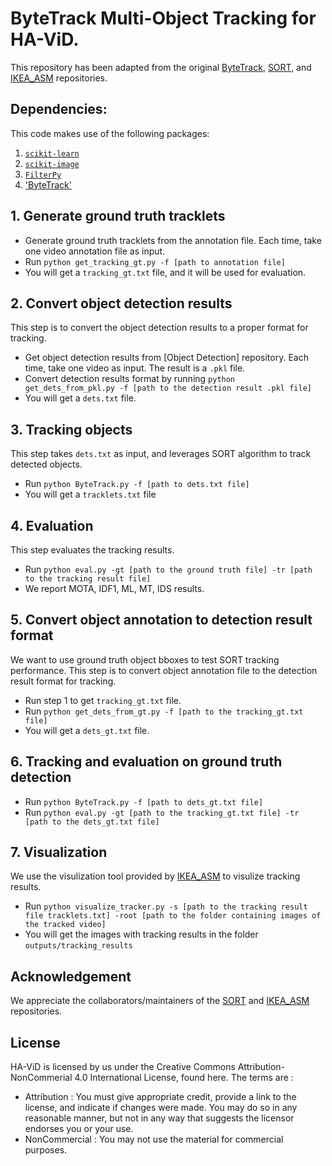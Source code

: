 # ByteTrack Multi-Object Tracking for HA-ViD.
This repository has been adapted from the original [ByteTrack](https://github.com/ifzhang/ByteTrack), [SORT](https://github.com/abewley/sort), and [IKEA_ASM](https://github.com/IkeaASM/IKEA_ASM_Dataset/tree/master/part-tracking) repositories.

## Dependencies:
This code makes use of the following packages:
1. [`scikit-learn`](http://scikit-learn.org/stable/)
2. [`scikit-image`](http://scikit-image.org/download)
3. [`FilterPy`](https://github.com/rlabbe/filterpy)
4. ['ByteTrack'](https://github.com/ifzhang/ByteTrack)

## 1. Generate ground truth tracklets
* Generate ground truth tracklets from the annotation file. Each time, take one video annotation file as input. 
* Run `python get_tracking_gt.py -f [path to annotation file]`
* You will get a `tracking_gt.txt` file, and it will be used for evaluation.

## 2. Convert object detection results
This step is to convert the object detection results to a proper format for tracking.
* Get object detection results from [Object Detection] repository. Each time, take one video as input. The result is a `.pkl` file.
* Convert detection results format by running  `python get_dets_from_pkl.py -f [path to the detection result .pkl file]`
* You will get a `dets.txt` file.

## 3. Tracking objects
This step takes `dets.txt` as input, and leverages SORT algorithm to track detected objects.
* Run `python ByteTrack.py -f [path to dets.txt file]`
* You will get a `tracklets.txt` file

## 4. Evaluation
This step evaluates the tracking results.
* Run `python eval.py -gt [path to the ground truth file] -tr [path to the tracking result file]` 
* We report MOTA, IDF1, ML, MT, IDS results.

## 5. Convert object annotation to detection result format
We want to use ground truth object bboxes to test SORT tracking performance. This step is to convert object annotation file to the detection result format for tracking.
* Run step 1 to get `tracking_gt.txt` file.
* Run `python get_dets_from_gt.py -f [path to the tracking_gt.txt file]`
* You will get a `dets_gt.txt` file.

## 6. Tracking and evaluation on ground truth detection
* Run `python ByteTrack.py -f [path to dets_gt.txt file]`
* Run `python eval.py -gt [path to the tracking_gt.txt file] -tr [path to the dets_gt.txt file]`

## 7. Visualization
We use the visulization tool provided by [IKEA_ASM](https://github.com/IkeaASM/IKEA_ASM_Dataset/tree/master/part-tracking) to visulize tracking results.
* Run `python visualize_tracker.py -s [path to the tracking result file tracklets.txt] -root [path to the folder containing images of the tracked video]`
* You will get the images with tracking results in the folder `outputs/tracking_results`

## Acknowledgement
We appreciate the collaborators/maintainers of the [SORT](https://github.com/abewley/sort) and [IKEA_ASM](https://github.com/IkeaASM/IKEA_ASM_Dataset/tree/master/part-tracking) repositories.

## License
HA-ViD is licensed by us under the Creative Commons Attribution-NonCommerial 4.0 International License, found here. The terms are :
* Attribution : You must give appropriate credit, provide a link to the license, and indicate if changes were made. You may do so in any reasonable manner, but not in any way that suggests the licensor endorses you or your use.
* NonCommercial : You may not use the material for commercial purposes.

